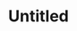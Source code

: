 ---
ee_id: '4457'
site: '1'
type: '2'
url: 2018-098-untitled
title: Untitled
year: '2018'
display_year: '2018'
medium: Blueberry, Rasberry on Somerset paper
dims: 11 x 7.5 in
pitch:
ps:
live_url:
related:
youtube:
related_code:
imgs: untitled-2018-098-db-ih--qTwf.jpg
subheading:
download:
add_credit:
add_credits:
commission:
layout: things-i-made
---